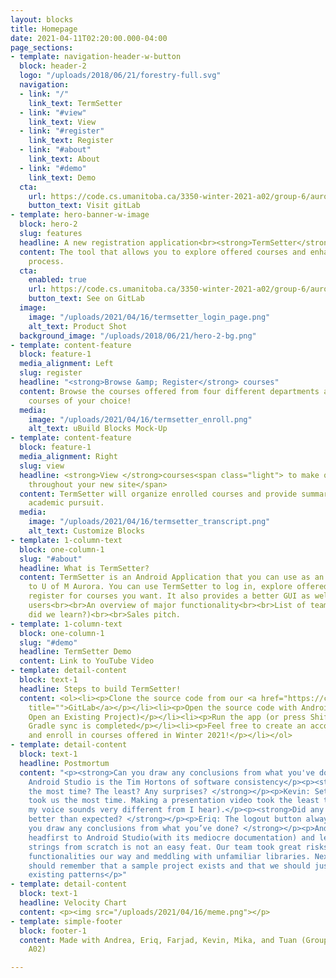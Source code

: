 ```yaml
---
layout: blocks
title: Homepage
date: 2021-04-11T02:20:00.000-04:00
page_sections:
- template: navigation-header-w-button
  block: header-2
  logo: "/uploads/2018/06/21/forestry-full.svg"
  navigation:
  - link: "/"
    link_text: TermSetter
  - link: "#view"
    link_text: View
  - link: "#register"
    link_text: Register
  - link: "#about"
    link_text: About
  - link: "#demo"
    link_text: Demo
  cta:
    url: https://code.cs.umanitoba.ca/3350-winter-2021-a02/group-6/aurora-but-better-a02-group-6
    button_text: Visit gitLab
- template: hero-banner-w-image
  block: hero-2
  slug: features
  headline: A new registration application<br><strong>TermSetter</strong>
  content: The tool that allows you to explore offered courses and enhanced the registration
    process.
  cta:
    enabled: true
    url: https://code.cs.umanitoba.ca/3350-winter-2021-a02/group-6/aurora-but-better-a02-group-6
    button_text: See on GitLab
  image:
    image: "/uploads/2021/04/16/termsetter_login_page.png"
    alt_text: Product Shot
  background_image: "/uploads/2018/06/21/hero-2-bg.png"
- template: content-feature
  block: feature-1
  media_alignment: Left
  slug: register
  headline: "<strong>Browse &amp; Register</strong> courses"
  content: Browse the courses offered from four different departments and register
    courses of your choice!
  media:
    image: "/uploads/2021/04/16/termsetter_enroll.png"
    alt_text: uBuild Blocks Mock-Up
- template: content-feature
  block: feature-1
  media_alignment: Right
  slug: view
  headline: <strong>View </strong>courses<span class="light"> to make quick edits
    throughout your new site</span>
  content: TermSetter will organize enrolled courses and provide summaries for your
    academic pursuit.
  media:
    image: "/uploads/2021/04/16/termsetter_transcript.png"
    alt_text: Customize Blocks
- template: 1-column-text
  block: one-column-1
  slug: "#about"
  headline: What is TermSetter?
  content: TermSetter is an Android Application that you can use as an alternative
    to U of M Aurora. You can use TermSetter to log in, explore offered courses, and
    register for courses you want. It also provides a better GUI as well.<br><br>Vision<br><br>Intended
    users<br><br>An overview of major functionality<br><br>List of team members (what
    did we learn?)<br><br>Sales pitch.
- template: 1-column-text
  block: one-column-1
  slug: "#demo"
  headline: TermSetter Demo
  content: Link to YouTube Video
- template: detail-content
  block: text-1
  headline: Steps to build TermSetter!
  content: <ol><li><p>Clone the source code from our <a href="https://code.cs.umanitoba.ca/3350-winter-2021-a02/group-6/aurora-but-better-a02-group-6"
    title="">GitLab</a></p></li><li><p>Open the source code with Android Studio (i.e.
    Open an Existing Project)</p></li><li><p>Run the app (or press Shift + F10) after
    Gradle sync is completed</p></li><li><p>Feel free to create an account, browse
    and enroll in courses offered in Winter 2021!</p></li></ol>
- template: detail-content
  block: text-1
  headline: Postmortum
  content: "<p><strong>Can you draw any conclusions from what you've done? </strong></p><p>Mika:
    Android Studio is the Tim Hortons of software consistency</p><p><strong>What took
    the most time? The least? Any surprises? </strong></p><p>Kevin: Setting up HSQLDB
    took us the most time. Making a presentation video took the least time (and surprisingly
    my voice sounds very different from I hear).</p><p><strong>Did any features work
    better than expected? </strong></p><p>Eriq: The logout button always worked.</p><p><strong>Can
    you draw any conclusions from what you’ve done? </strong></p><p>Andrea: Diving
    headfirst to Android Studio(with its mediocre documentation) and learning the
    strings from scratch is not an easy feat. Our team took great risks implementing
    functionalities our way and meddling with unfamiliar libraries. Next time, we
    should remember that a sample project exists and that we should just copy its
    existing patterns</p>"
- template: detail-content
  block: text-1
  headline: Velocity Chart
  content: <p><img src="/uploads/2021/04/16/meme.png"></p>
- template: simple-footer
  block: footer-1
  content: Made with Andrea, Eriq, Farjad, Kevin, Mika, and Tuan (Group 6, Section
    A02)

---
```


